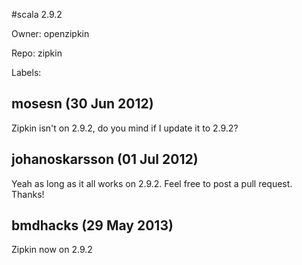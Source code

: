 #scala 2.9.2

Owner: openzipkin

Repo: zipkin

Labels: 

## mosesn (30 Jun 2012)

Zipkin isn't on 2.9.2, do you mind if I update it to 2.9.2?


## johanoskarsson (01 Jul 2012)

Yeah as long as it all works on 2.9.2. Feel free to post a pull request.
Thanks!


## bmdhacks (29 May 2013)

Zipkin now on 2.9.2


